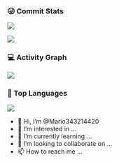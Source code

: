 ### 😜 Commit Stats

![](https://github-readme-stats.vercel.app/api?username=Mario343214420&count_private=true&show_icons=true&theme=radical&show_owner=true)

![](https://github-profile-trophy.vercel.app/?username=Mario343214420&theme=radical&row=1)

### 💻 Activity Graph

![](https://activity-graph.herokuapp.com/graph?username=Mario343214420&bg_color=1c1917&color=ffffff&line=216E39&point=32C15F&area_color=1c1917&area=true&hide_border=true&custom_title=GitHub%20Commits%20Graph)

### 🦁 Top Languages

![](https://github-readme-stats.vercel.app/api/top-langs/?username=Mario343214420&layout=compact&theme=dark)

- 👋 Hi, I’m @Mario343214420
- 👀 I’m interested in ...
- 🌱 I’m currently learning ...
- 💞️ I’m looking to collaborate on ...
- 📫 How to reach me ...

<!---
Mario343214420/Mario343214420 is a ✨ special ✨ repository because its `README.md` (this file) appears on your GitHub profile.
You can click the Preview link to take a look at your changes.
--->
